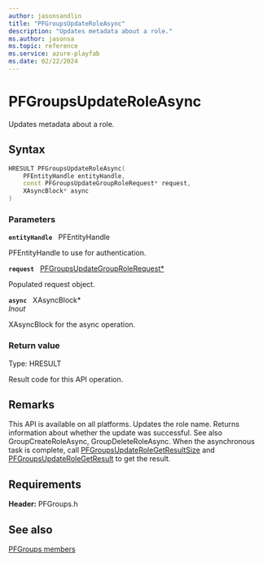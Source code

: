 ```yaml
---
author: jasonsandlin
title: "PFGroupsUpdateRoleAsync"
description: "Updates metadata about a role."
ms.author: jasonsa
ms.topic: reference
ms.service: azure-playfab
ms.date: 02/22/2024
---
```


# PFGroupsUpdateRoleAsync  

Updates metadata about a role.  

## Syntax  
  
```cpp
HRESULT PFGroupsUpdateRoleAsync(  
    PFEntityHandle entityHandle,  
    const PFGroupsUpdateGroupRoleRequest* request,  
    XAsyncBlock* async  
)  
```  
  
### Parameters  
  
**`entityHandle`** &nbsp; PFEntityHandle  
  
PFEntityHandle to use for authentication.  
  
**`request`** &nbsp; [PFGroupsUpdateGroupRoleRequest*](../../pfgroupstypes/structs/pfgroupsupdategrouprolerequest.md)  
  
Populated request object.  
  
**`async`** &nbsp; XAsyncBlock*  
*_Inout_*  
  
XAsyncBlock for the async operation.  
  
  
### Return value
Type: HRESULT
  
Result code for this API operation.
  
## Remarks  
  
This API is available on all platforms. Updates the role name. Returns information about whether the update was successful. See also GroupCreateRoleAsync, GroupDeleteRoleAsync. When the asynchronous task is complete, call [PFGroupsUpdateRoleGetResultSize](pfgroupsupdaterolegetresultsize.md) and [PFGroupsUpdateRoleGetResult](pfgroupsupdaterolegetresult.md) to get the result.
  
## Requirements  
  
**Header:** PFGroups.h
  
## See also  
[PFGroups members](../pfgroups_members.md)  

  
  
